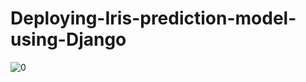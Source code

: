 # Deploying-Iris-prediction-model-using-Django
![0](https://user-images.githubusercontent.com/90530491/176940462-2031e92e-cc96-4c0b-9b02-dd0ef1f75d6c.png)



